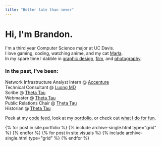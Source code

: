```yaml
---
title: "Better late than never"
---
```

# Hi, I'm Brandon.
I'm a third year Computer Science major at UC Davis.  
I love gaming, coding, watching anime, and my cat [Marla](http://vsco.co/basedgiraffe/media/57aa64368da933c44f8b456a).  
In my spare time I dabble in [graphic design](https://photos.google.com/share/AF1QipPZDcic5RhNqlu19qRLeRA6rbw6mYtzR9DqAo0Gn-SKw3AAIPuFg0V2stjN4sUJ2w?key=Q2dMOF83bnFJLVhkT0tUVzYzTFdHWkJRWFFYWjdR), [film](https://www.youtube.com/watch?v=qnBEv72tgNQ), and [photography](http://vsco.co/basedgiraffe/).  

### In the past, I've been:  
Network Infrastructure Analyst Intern @ [Accenture](https://www.accenture.com)  
Technical Consultant @ [Luong MD](https://www.zocdoc.com/doctor/lien-luong-md-28398)  
Scribe @ [Theta Tau](http://www.davisthetatau.com/)  
Webmaster @ [Theta Tau](http://www.davisthetatau.com/)  
Public Relations Chair @ [Theta Tau](http://www.davisthetatau.com/)  
Historian @ [Theta Tau](http://www.davisthetatau.com/)  

Peek at my [code feed](/code/), look at my [portfolio](/portfolio/), or check out [what I do for fun](/visuals/).  

<div class="grid__wrapper">
  {% for post in site.portfolio %}
    {% include archive-single.html type="grid" %}
  {% endfor %}
  {% for post in site.visuals %}
    {% include archive-single.html type="grid" %}
  {% endfor %}
</div>
<!-- {% include figure image_path="/assets/images/splash.jpg" caption="(I'm on the right)"%} -->